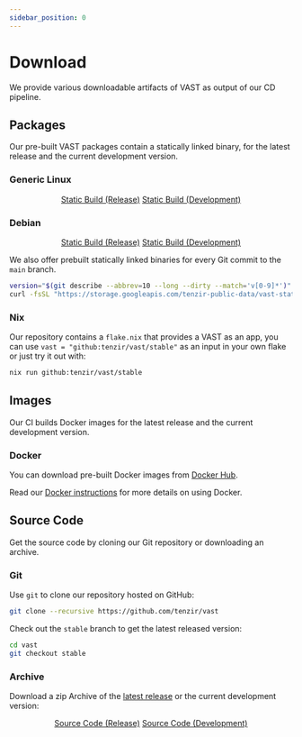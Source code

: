 ```yaml
---
sidebar_position: 0
---
```


# Download

We provide various downloadable artifacts of VAST as output of our CD pipeline.

## Packages

Our pre-built VAST packages contain a statically linked binary, for the latest
release and the current development version.

### Generic Linux

<div align="center" class="padding-bottom--md">
  <a class="button button--md button--primary margin-right--md" href="/download/vast-linux-static.tar.gz">Static Build (Release)</a>
  <a class="button button--md button--info margin-left--md" href="/download/vast-linux-static-latest.tar.gz">Static Build (Development)</a>
</div>

### Debian

<div align="center" class="padding-bottom--md">
  <a class="button button--md button--primary margin-right--md" href="/download/vast-linux-static.deb">Static Build (Release)</a>
  <a class="button button--md button--info margin-left--md" href="/download/vast-linux-static-latest.deb">Static Build (Development)</a>
</div>

We also offer prebuilt statically linked binaries for every Git commit to the
`main` branch.

```bash
version="$(git describe --abbrev=10 --long --dirty --match='v[0-9]*')"
curl -fsSL "https://storage.googleapis.com/tenzir-public-data/vast-static-builds/vast-${version}-linux-static.tar.gz"
```

### Nix

Our repository contains a `flake.nix` that provides a VAST as an app, you can
use `vast = "github:tenzir/vast/stable"` as an input in your own flake or just
try it out with:

```bash
nix run github:tenzir/vast/stable
```

## Images

Our CI builds Docker images for the latest release and the current development
version.

### Docker

You can download pre-built Docker images from
[Docker Hub](https://hub.docker.com/repository/docker/tenzir/vast).

Read our [Docker instructions](deploy/docker.md) for more details on using Docker.

## Source Code

Get the source code by cloning our Git repository or downloading an archive.

### Git

Use `git` to clone our repository hosted on GitHub:

```bash
git clone --recursive https://github.com/tenzir/vast
```

Check out the `stable` branch to get the latest released version:

```bash
cd vast
git checkout stable
```

### Archive

Download a zip Archive of the [latest release][latest-release] or the current
development version:

<div align="center">
  <a class="button button--md button--primary margin-right--md" href="/download/vast.zip">Source Code (Release)</a>
  <a class="button button--md button--info margin-left--md" href="/download/vast-latest.zip">Source Code (Development)</a>
</div>

[latest-release]: https://github.com/tenzir/vast/releases/latest
